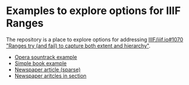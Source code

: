 # Examples to explore options for IIIF Ranges

The repository is a place to explore options for addressing [IIIF/iiif.io#1070 "Ranges try (and fail) to capture both extent and hierarchy"](https://github.com/IIIF/iiif.io/issues/1070).

  * [Opera sountrack example](opera.md)
  * [Simple book example](book_simple.md)
  * [Newspaper article (sparse)](newspaper_article_sparse.md)
  * [Newspaper aritcles in section](newspaper_articles.md)
